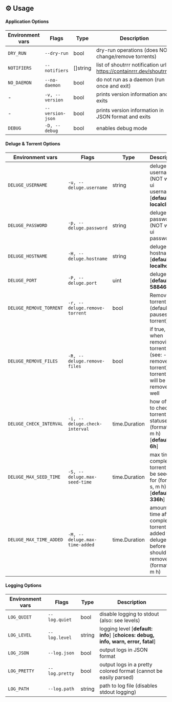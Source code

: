 ## :gear: Usage

#### Application Options
| Environment vars | Flags | Type | Description |
| --- | --- | --- | --- |
| `DRY_RUN` | `--dry-run` | bool | dry-run operations (does NOT change/remove torrents) |
| `NOTIFIERS` | `--notifiers` | []string | list of shoutrrr notification urls: https://containrrr.dev/shoutrrr/) |
| `NO_DAEMON` | `--no-daemon` | bool | do not run as a daemon (run once and exit) |
| - | `-v, --version` | bool | prints version information and exits |
| - | `--version-json` | bool | prints version information in JSON format and exits |
| `DEBUG` | `-D, --debug` | bool | enables debug mode |

#### Deluge & Torrent Options
| Environment vars | Flags | Type | Description |
| --- | --- | --- | --- |
| `DELUGE_USERNAME` | `-u, --deluge.username` | string | deluge username (NOT web-ui username) [**default: localclient**] |
| `DELUGE_PASSWORD` | `-p, --deluge.password` | string | deluge password (NOT web-ui password) |
| `DELUGE_HOSTNAME` | `-H, --deluge.hostname` | string | deluge hostname [**default: localhost**] |
| `DELUGE_PORT` | `-P, --deluge.port` | uint | deluge port [**default: 58846**] |
| `DELUGE_REMOVE_TORRENT` | `-r, --deluge.remove-torrent` | bool | Remove torrent (default pauses torrent) |
| `DELUGE_REMOVE_FILES` | `-R, --deluge.remove-files` | bool | if true, when removing a torrent (see: --remove-torrent), the torrent files will be removed as well |
| `DELUGE_CHECK_INTERVAL` | `-i, --deluge.check-interval` | time.Duration | how often to check torrent statuses (format: s, m h) [**default: 6h**] |
| `DELUGE_MAX_SEED_TIME` | `-S, --deluge.max-seed-time` | time.Duration | max time a completed torrent can be seeded for (format: s, m h) [**default: 336h**] |
| `DELUGE_MAX_TIME_ADDED` | `-M, --deluge.max-time-added` | time.Duration | amount of time after a completed torrent was added to deluge, before it should be removed (format: s, m h) |

#### Logging Options
| Environment vars | Flags | Type | Description |
| --- | --- | --- | --- |
| `LOG_QUIET` | `--log.quiet` | bool | disable logging to stdout (also: see levels) |
| `LOG_LEVEL` | `--log.level` | string | logging level [**default: info**] [**choices: debug, info, warn, error, fatal**] |
| `LOG_JSON` | `--log.json` | bool | output logs in JSON format |
| `LOG_PRETTY` | `--log.pretty` | bool | output logs in a pretty colored format (cannot be easily parsed) |
| `LOG_PATH` | `--log.path` | string | path to log file (disables stdout logging) |
